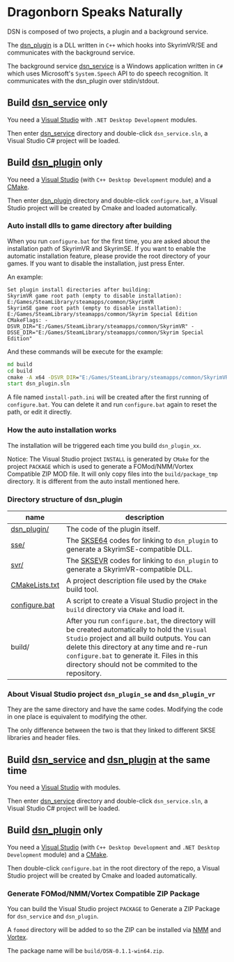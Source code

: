 Dragonborn Speaks Naturally
==============================

DSN is composed of two projects, a plugin and a background service.

The [dsn_plugin](dsn_plugin) is a DLL written in `C++` which hooks into SkyrimVR/SE and communicates with the background service.

The background service [dsn_service](dsn_service) is a Windows application written in `C#` which uses Microsoft's `System.Speech` API to do speech recognition. It communicates with the dsn_plugin over stdin/stdout.


## Build [dsn_service](dsn_service) only

You need a [Visual Studio](https://visualstudio.microsoft.com/) with `.NET Desktop Development` modules.

Then enter [dsn_service](dsn_service) directory and double-click `dsn_service.sln`, a Visual Studio C# project will be loaded.


## Build [dsn_plugin](dsn_plugin) only

You need a [Visual Studio](https://visualstudio.microsoft.com/) (with `C++ Desktop Development` module) and a [CMake](https://cmake.org/).

Then enter [dsn_plugin](dsn_plugin) directory and double-click `configure.bat`, a Visual Studio project will be created by Cmake and loaded automatically.

### Auto install dlls to game directory after building

When you run `configure.bat` for the first time, you are asked about the installation path of SkyrimVR and SkyrimSE. If you want to enable the automatic installation feature, please provide the root directory of your games. If you want to disable the installation, just press Enter.

An example:
```
Set plugin install directories after building:
SkyrimVR game root path (empty to disable installation): E:/Games/SteamLibrary/steamapps/common/SkyrimVR
SkyrimSE game root path (empty to disable installation): E:/Games/SteamLibrary/steamapps/common/Skyrim Special Edition
CMakeFlags: -DSVR_DIR="E:/Games/SteamLibrary/steamapps/common/SkyrimVR" -DSSE_DIR="E:/Games/SteamLibrary/steamapps/common/Skyrim Special Edition"
```

And these commands will be execute for the example:
```bat
md build
cd build
cmake -A x64 -DSVR_DIR="E:/Games/SteamLibrary/steamapps/common/SkyrimVR" -DSSE_DIR="E:/Games/SteamLibrary/steamapps/common/Skyrim Special Edition" ..
start dsn_plugin.sln
```

A file named `install-path.ini` will be created after the first running of `configure.bat`.
You can delete it and run `configure.bat` again to reset the path, or edit it directly.

### How the auto installation works

The installation will be triggered each time you build `dsn_plugin_xx`.

Notice: The Visual Studio project `INSTALL` is generated by `CMake` for the project `PACKAGE`
which is used to generate a FOMod/NMM/Vortex Compatible ZIP MOD file.
It will only copy files into the `build/package_tmp` directory.
It is different from the auto install mentioned here.

### Directory structure of dsn_plugin
name          | description
------------- | -------------
[dsn_plugin/](dsn_plugin/dsn_plugin) | The code of the plugin itself.
[sse/](dsn_plugin/sse) | The [SKSE64](http://skse.silverlock.org/) codes for linking to `dsn_plugin` to generate a SkyrimSE-compatible DLL.
[svr/](dsn_plugin/svr) | The [SKSEVR](http://skse.silverlock.org/) codes for linking to `dsn_plugin` to generate a SkyrimVR-compatible DLL.
[CMakeLists.txt](dsn_plugin/CMakeLists.txt) | A project description file used by the `CMake` build tool.
[configure.bat](dsn_plugin/configure.bat) | A script to create a Visual Studio project in the `build` directory via `CMake` and load it.
build/ | After you run `configure.bat`, the directory will be created automatically to hold the `Visual Studio` project and all build outputs. You can delete this directory at any time and re-run `configure.bat` to generate it. Files in this directory should not be commited to the repository.

### About Visual Studio project `dsn_plugin_se` and `dsn_plugin_vr`

They are the same directory and have the same codes. Modifying the code in one place is equivalent to modifying the other.

The only difference between the two is that they linked to different SKSE libraries and header files.


## Build [dsn_service](dsn_service) and [dsn_plugin](dsn_plugin) at the same time

You need a [Visual Studio](https://visualstudio.microsoft.com/) with  modules.

Then enter [dsn_service](dsn_service) directory and double-click `dsn_service.sln`, a Visual Studio C# project will be loaded.


## Build [dsn_plugin](dsn_plugin) only

You need a [Visual Studio](https://visualstudio.microsoft.com/) (with `C++ Desktop Development` and `.NET Desktop Development` module) and a [CMake](https://cmake.org/).

Then double-click `configure.bat` in the root directory of the repo, a Visual Studio project will be created by Cmake and loaded automatically.

### Generate FOMod/NMM/Vortex Compatible ZIP Package

You can build the Visual Studio project `PACKAGE` to Generate a ZIP Package for `dsn_service` and `dsn_plugin`.

A `fomod` directory will be added to so the ZIP can be installed via [NMM](https://www.nexusmods.com/site/mods/4) and [Vortex](https://www.nexusmods.com/site/mods/1).

The package name will be `build/DSN-0.1.1-win64.zip`.
